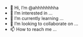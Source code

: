 - 👋 Hi, I’m @ahhhhhhhha
- 👀 I’m interested in ...
- 🌱 I’m currently learning ...
- 💞️ I’m looking to collaborate on ...
- 📫 How to reach me ...

<!---
ahhhhhhhha/ahhhhhhhha is a ✨ special ✨ repository because its `README.md` (this file) appears on your GitHub profile.
You can click the Preview link to take a look at your changes.
--->
